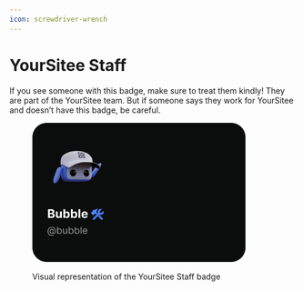 ```yaml
---
icon: screwdriver-wrench
---
```


# YourSitee Staff

If you see someone with this badge, make sure to treat them kindly! They are part of the YourSitee team. But if someone says they work for YourSitee and doesn’t have this badge, be careful.

<figure><img src="../../.gitbook/assets/archive/profile-badges-101/yoursiteeStaff.png" width="375"><figcaption><p>Visual representation of the YourSitee Staff badge</p></figcaption></figure>
